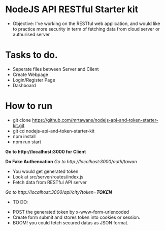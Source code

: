 # NodeJS API RESTful Starter kit

* Objective:
I've working on the RESTful web application, and would like to practice more security in term of fetching data
from cloud server or authurised server

# Tasks to do.
- Seperate files between Server and Client 
- Create Webpage
- Login/Register Page
- Dashboard 

# How to run
- git clone https://github.com/mrtawans/nodejs-api-and-token-starter-kit.git
- git cd nodejs-api-and-token-starter-kit
- npm install
- npm run start

__Go to http://localhost:3000 for Client__

__Do Fake Authencation__
_Go to http://localhost:3000/auth/tawan_

* You would get generated token
* Look at src/server/routes/index.js
* Fetch data from RESTful API server

_Go to http://localhost:3000/api/city?token=__TOKEN___
* TO DO:
- POST the generated token by x-www-form-urlencoded
- Create form submit and stores token into cookies or session. 
- BOOM! you could fetch secured datas as JSON format.